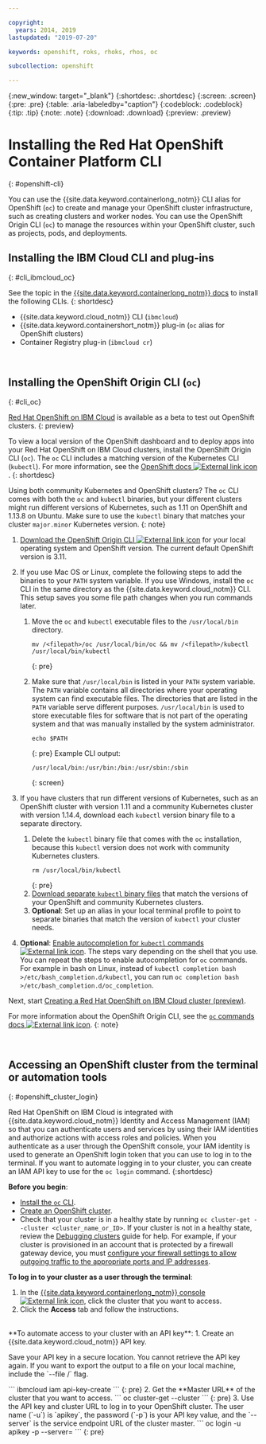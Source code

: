 ```yaml
---

copyright:
  years: 2014, 2019
lastupdated: "2019-07-20"

keywords: openshift, roks, rhoks, rhos, oc

subcollection: openshift

---
```


{:new_window: target="_blank"}
{:shortdesc: .shortdesc}
{:screen: .screen}
{:pre: .pre}
{:table: .aria-labeledby="caption"}
{:codeblock: .codeblock}
{:tip: .tip}
{:note: .note}
{:download: .download}
{:preview: .preview}

# Installing the Red Hat OpenShift Container Platform CLI
{: #openshift-cli}

You can use the {{site.data.keyword.containerlong_notm}} CLI alias for OpenShift (`oc`) to create and manage your OpenShift cluster infrastructure, such as creating clusters and worker nodes. You can use the OpenShift Origin CLI (`oc`) to manage the resources within your OpenShift cluster, such as projects, pods, and deployments. 

## Installing the IBM Cloud CLI and plug-ins
{: #cli_ibmcloud_oc}

See the topic in the [{{site.data.keyword.containerlong_notm}} docs](/docs/containers?topic=containers-cs_cli_install#cs_cli_install_steps) to install the following CLIs.
{: shortdesc}

* {{site.data.keyword.cloud_notm}} CLI (`ibmcloud`)
* {{site.data.keyword.containershort_notm}} plug-in (`oc` alias for OpenShift clusters)
* Container Registry plug-in (`ibmcloud cr`)

<br />


## Installing the OpenShift Origin CLI (`oc`)
{: #cli_oc}

[Red Hat OpenShift on IBM Cloud](/docs/containers?topic=containers-openshift_tutorial) is available as a beta to test out OpenShift clusters.
{: preview}

To view a local version of the OpenShift dashboard and to deploy apps into your Red Hat OpenShift on IBM Cloud clusters, install the OpenShift Origin CLI (`oc`). The `oc` CLI includes a matching version of the Kubernetes CLI (`kubectl`). For more information, see the [OpenShift docs ![External link icon](../icons/launch-glyph.svg "External link icon")](https://docs.openshift.com/container-platform/3.11/cli_reference/get_started_cli.html).
{: shortdesc}

Using both community Kubernetes and OpenShift clusters? The `oc` CLI comes with both the `oc` and `kubectl` binaries, but your different clusters might run different versions of Kubernetes, such as 1.11 on OpenShift and 1.13.8 on Ubuntu. Make sure to use the `kubectl` binary that matches your cluster `major.minor` Kubernetes version.
{: note}

1.  [Download the OpenShift Origin CLI ![External link icon](../icons/launch-glyph.svg "External link icon")](https://www.okd.io/download.html) for your local operating system and OpenShift version. The current default OpenShift version is 3.11.

2.  If you use Mac OS or Linux, complete the following steps to add the binaries to your `PATH` system variable. If you use Windows, install the `oc` CLI in the same directory as the {{site.data.keyword.cloud_notm}} CLI. This setup saves you some file path changes when you run commands later.
    1.  Move the `oc` and `kubectl` executable files to the `/usr/local/bin` directory.
        ```
        mv /<filepath>/oc /usr/local/bin/oc && mv /<filepath>/kubectl /usr/local/bin/kubectl
        ```
        {: pre}

    2.  Make sure that `/usr/local/bin` is listed in your `PATH` system variable. The `PATH` variable contains all directories where your operating system can find executable files. The directories that are listed in the `PATH` variable serve different purposes. `/usr/local/bin` is used to store executable files for software that is not part of the operating system and that was manually installed by the system administrator.
        ```
        echo $PATH
        ```
        {: pre}
        Example CLI output:
        ```
        /usr/local/bin:/usr/bin:/bin:/usr/sbin:/sbin
        ```
        {: screen}
3.  If you have clusters that run different versions of Kubernetes, such as an OpenShift cluster with version 1.11 and a community Kubernetes cluster with version 1.14.4, download each `kubectl` version binary file to a separate directory.
    1.  Delete the `kubectl` binary file that comes with the `oc` installation, because this `kubectl` version does not work with community Kubernetes clusters.
        ```
        rm /usr/local/bin/kubectl
        ```
        {: pre}
    2.  [Download separate `kubectl` binary files](#kubectl) that match the versions of your OpenShift and community Kubernetes clusters.
    3.  **Optional**: Set up an alias in your local terminal profile to point to separate binaries that match the version of `kubectl` your cluster needs.
4.  **Optional**: [Enable autocompletion for `kubectl` commands ![External link icon](../icons/launch-glyph.svg "External link icon")](https://kubernetes.io/docs/tasks/tools/install-kubectl/#enabling-shell-autocompletion). The steps vary depending on the shell that you use. You can repeat the steps to enable autocompletion for `oc` commands. For example in bash on Linux, instead of `kubectl completion bash >/etc/bash_completion.d/kubectl`, you can run `oc completion bash >/etc/bash_completion.d/oc_completion`.

Next, start [Creating a Red Hat OpenShift on IBM Cloud cluster (preview)](/docs/containers?topic=containers-openshift_tutorial).

For more information about the OpenShift Origin CLI, see the [`oc` commands docs ![External link icon](../icons/launch-glyph.svg "External link icon")](https://docs.openshift.com/container-platform/3.11/cli_reference/basic_cli_operations.html).
{: note}

<br />


## Accessing an OpenShift cluster from the terminal or automation tools
{: #openshift_cluster_login}

Red Hat OpenShift on IBM Cloud is integrated with {{site.data.keyword.cloud_notm}} Identity and Access Management (IAM) so that you can authenticate users and services by using their IAM identities and authorize actions with access roles and policies. When you authenticate as a user through the OpenShift console, your IAM identity is used to generate an OpenShift login token that you can use to log in to the terminal. If you want to automate logging in to your cluster, you can create an IAM API key to use for the `oc login` command.
{:shortdesc}

**Before you begin**:
* [Install the `oc` CLI](#cli_oc).
* [Create an OpenShift cluster](/docs/openshift?topic=openshift-openshift-create-cluster).
* Check that your cluster is in a healthy state by running `oc cluster-get --cluster <cluster_name_or_ID>`. If your cluster is not in a healthy state, review the [Debugging clusters](/docs/containers?topic=containers-cs_troubleshoot) guide for help. For example, if your cluster is provisioned in an account that is protected by a firewall gateway device, you must [configure your firewall settings to allow outgoing traffic to the appropriate ports and IP addresses](/docs/openshift?topic=containers-firewall).

**To log in to your cluster as a user through the terminal**:
1.  In the [{{site.data.keyword.containerlong_notm}} console ![External link icon](../icons/launch-glyph.svg "External link icon")](https://cloud.ibm.com/kubernetes/clusters), click the cluster that you want to access.
2.  Click the **Access** tab and follow the instructions.

<br>
**To automate access to your cluster with an API key**:
1.  Create an {{site.data.keyword.cloud_notm}} API key.<p class="important">Save your API key in a secure location. You cannot retrieve the API key again. If you want to export the output to a file on your local machine, include the `--file <path>/<file_name>` flag.</p>
    ```
    ibmcloud iam api-key-create <name>
    ```
    {: pre}
2.  Get the **Master URL** of the cluster that you want to access. 
    ```
    oc cluster-get --cluster <cluster_name_or_ID>
    ```
    {: pre}
3.  Use the API key and cluster URL to log in to your OpenShift cluster. The user name (`-u`) is `apikey`, the password (`-p`) is your API key value, and the `--server` is the service endpoint URL of the cluster master.
    ```
    oc login -u apikey -p <API_key> --server=<master_URL>
    ```
    {: pre}
